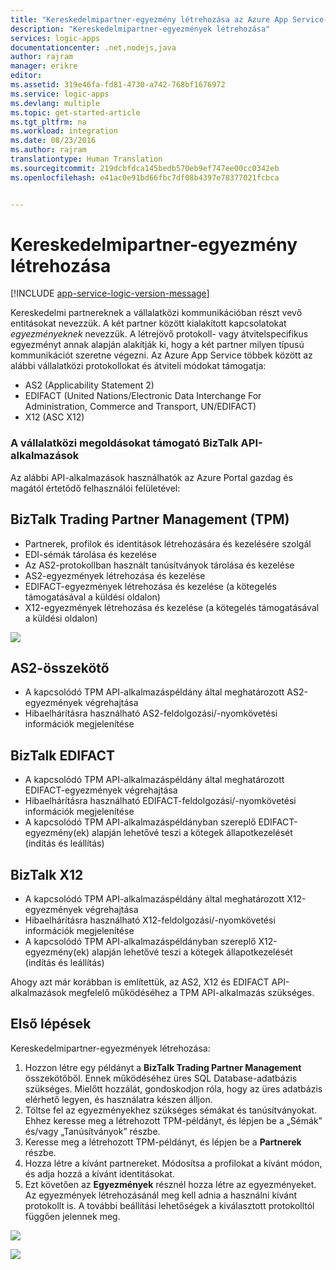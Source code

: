 ```yaml
---
title: "Kereskedelmipartner-egyezmény létrehozása az Azure App Service-ben | Microsoft Docs"
description: "Kereskedelmipartner-egyezmények létrehozása"
services: logic-apps
documentationcenter: .net,nodejs,java
author: rajram
manager: erikre
editor: 
ms.assetid: 319e46fa-fd81-4730-a742-768bf1676972
ms.service: logic-apps
ms.devlang: multiple
ms.topic: get-started-article
ms.tgt_pltfrm: na
ms.workload: integration
ms.date: 08/23/2016
ms.author: rajram
translationtype: Human Translation
ms.sourcegitcommit: 219dcbfdca145bedb570eb9ef747ee00cc0342eb
ms.openlocfilehash: e41ac0e91bd66fbc7df08b4397e78377021fcbca


---
```

# <a name="creating-a-trading-partner-agreement"></a>Kereskedelmipartner-egyezmény létrehozása
[!INCLUDE [app-service-logic-version-message](../../includes/app-service-logic-version-message.md)]

Kereskedelmi partnereknek a vállalatközi kommunikációban részt vevő entitásokat nevezzük. A két partner között kialakított kapcsolatokat *egyezményeknek* nevezzük. A létrejövő protokoll- vagy átvitelspecifikus egyezményt annak alapján alakítják ki, hogy a két partner milyen típusú kommunikációt szeretne végezni. Az Azure App Service többek között az alábbi vállalatközi protokollokat és átviteli módokat támogatja:

* AS2 (Applicability Statement 2)
* EDIFACT (United Nations/Electronic Data Interchange For Administration, Commerce and Transport, UN/EDIFACT)
* X12 (ASC X12)

### <a name="biztalk-api-apps-that-support-b2b-scenarios"></a>A vállalatközi megoldásokat támogató BizTalk API-alkalmazások
Az alábbi API-alkalmazások használhatók az Azure Portal gazdag és magától értetődő felhasználói felületével:

## <a name="biztalk-trading-partner-management-tpm"></a>BizTalk Trading Partner Management (TPM)
* Partnerek, profilok és identitások létrehozására és kezelésére szolgál
* EDI-sémák tárolása és kezelése
* Az AS2-protokollban használt tanúsítványok tárolása és kezelése
* AS2-egyezmények létrehozása és kezelése
* EDIFACT-egyezmények létrehozása és kezelése (a kötegelés támogatásával a küldési oldalon)
* X12-egyezmények létrehozása és kezelése (a kötegelés támogatásával a küldési oldalon)

![][1]

## <a name="as2-connector"></a>AS2-összekötő
* A kapcsolódó TPM API-alkalmazáspéldány által meghatározott AS2-egyezmények végrehajtása
* Hibaelhárításra használható AS2-feldolgozási/-nyomkövetési információk megjelenítése

## <a name="biztalk-edifact"></a>BizTalk EDIFACT
* A kapcsolódó TPM API-alkalmazáspéldány által meghatározott EDIFACT-egyezmények végrehajtása
* Hibaelhárításra használható EDIFACT-feldolgozási/-nyomkövetési információk megjelenítése
* A kapcsolódó TPM API-alkalmazáspéldányban szereplő EDIFACT-egyezmény(ek) alapján lehetővé teszi a kötegek állapotkezelését (indítás és leállítás) 

## <a name="biztalk-x12"></a>BizTalk X12
* A kapcsolódó TPM API-alkalmazáspéldány által meghatározott X12-egyezmények végrehajtása 
* Hibaelhárításra használható X12-feldolgozási/-nyomkövetési információk megjelenítése
* A kapcsolódó TPM API-alkalmazáspéldányban szereplő X12-egyezmény(ek) alapján lehetővé teszi a kötegek állapotkezelését (indítás és leállítás)

Ahogy azt már korábban is említettük, az AS2, X12 és EDIFACT API-alkalmazások megfelelő működéséhez a TPM API-alkalmazás szükséges.

## <a name="getting-started"></a>Első lépések
Kereskedelmipartner-egyezmények létrehozása:

1. Hozzon létre egy példányt a **BizTalk Trading Partner Management** összekötőből. Ennek működéséhez üres SQL Database-adatbázis szükséges. Mielőtt hozzálát, gondoskodjon róla, hogy az üres adatbázis elérhető legyen, és használatra készen álljon.
2. Töltse fel az egyezményekhez szükséges sémákat és tanúsítványokat. Ehhez keresse meg a létrehozott TPM-példányt, és lépjen be a „Sémák” és/vagy „Tanúsítványok” részbe.
3. Keresse meg a létrehozott TPM-példányt, és lépjen be a **Partnerek** részbe.
4. Hozza létre a kívánt partnereket. Módosítsa a profilokat a kívánt módon, és adja hozzá a kívánt identitásokat.
5. Ezt követően az **Egyezmények** résznél hozza létre az egyezményeket. Az egyezmények létrehozásánál meg kell adnia a használni kívánt protokollt is. A további beállítási lehetőségek a kiválasztott protokolltól függően jelennek meg.

![][2]

![][3]

<!--Image references-->
[1]: ./media/app-service-logic-create-a-trading-partner-agreement/TPMResourceView.png
[2]: ./media/app-service-logic-create-a-trading-partner-agreement/ProtocolSelection.png
[3]: ./media/app-service-logic-create-a-trading-partner-agreement/X12AgreementCreation.png




<!--HONumber=Nov16_HO2-->


